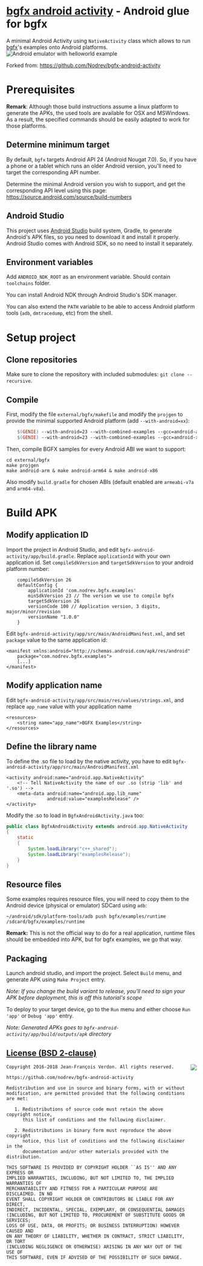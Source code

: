 [bgfx android activity](https://github.com/nodrev/bgfx-android-activity) - Android glue for bgfx
================================================================================================

A minimal Android Activity using `NativeActivity` class which allows to run [bgfx](https://github.com/bkaradzic/bgfx)'s examples onto Android platforms.
![Android emulator with helloworld example](https://github.com/nodrev/bgfx-android-activity/raw/master/app/src/main/screenshot.png)

Forked from: https://github.com/Nodrev/bgfx-android-activity

# Prerequisites

**Remark**: Although those build instructions assume a linux platform to generate the APKs, the used tools are available for OSX and MSWindows. As a result, the specified commands should be easily adapted to work for those platforms.

## Determine minimum target

By default, `bgfx` targets Android API 24 (Android Nougat 7.0). So, if you have a phone or a tablet which runs an older Android version, you'll need to target the corresponding API number.

Determine the minimal Android version you wish to support, and get the corresponding API level using this page: https://source.android.com/source/build-numbers

## Android Studio

This project uses [Android Studio](http://developer.android.com/sdk/index.html) build system, Gradle, to generate Android's APK files, so you need to download it and install it properly. Android Studio comes with Android SDK, so no need to install it separately.

## Environment variables

Add `ANDROID_NDK_ROOT` as an environment variable. Should contain `toolchains` folder.

You can install Android NDK through Android Studio's SDK manager.

You can also extend the `PATH` variable to be able to access Android platform tools (`adb`, `dmtracedump`, etc) from the shell.

# Setup project

## Clone repositories

Make sure to clone the repository with included submodules: `git clone --recursive`.

## Compile

First, modify the file `external/bgfx/makefile` and modify the `projgen` to provide the minimal supported Android platform (add `--with-android=xx`):
```makefile
	$(GENIE) --with-android=23 --with-combined-examples --gcc=android-arm gmake
	$(GENIE) --with-android=23 --with-combined-examples --gcc=android-x86 gmake
```

Then, compile BGFX samples for every Android ABI we want to support:
```shell
cd external/bgfx
make projgen
make android-arm & make android-arm64 & make android-x86
```
Also modify `build.gradle` for chosen ABIs (default enabled are `armeabi-v7a` and `arm64-v8a`).
# Build APK

## Modify application ID

Import the project in Android Studio, and edit `bgfx-android-activity/app/build.gradle`. Replace `applicationId` with your own application id. Set `compileSdkVersion` and `targetSdkVersion` to your android platform number:
```
    compileSdkVersion 26
    defaultConfig {
        applicationId 'com.nodrev.bgfx.examples'
        minSdkVersion 23 // The version we use to compile bgfx
        targetSdkVersion 26
        versionCode 100 // Application version, 3 digits, major/minor/revision
        versionName "1.0.0"
    }
```

Edit `bgfx-android-activity/app/src/main/AndroidManifest.xml`, and set `package` value to the same application id:
```
<manifest xmlns:android="http://schemas.android.com/apk/res/android"
    package="com.nodrev.bgfx.examples">
    [...]
</manifest>
```

## Modify application name

Edit `bgfx-android-activity/app/src/main/res/values/strings.xml`, and replace `app_name` value with your application name
```
<resources>
    <string name="app_name">BGFX Examples</string>
</resources>
```

## Define the library name

To define the .so file to load by the native activity, you have to edit `bgfx-android-activity/app/src/main/AndroidManifest.xml`
```
<activity android:name="android.app.NativeActivity"
    <!-- Tell NativeActivity the name of our .so (strip 'lib' and '.so') -->
    <meta-data android:name="android.app.lib_name"
               android:value="examplesRelease" />
</activity>
```

Modify the .so to load in `BgfxAndroidActivity.java` too:
```java
public class BgfxAndroidActivity extends android.app.NativeActivity
{
    static
    {
        System.loadLibrary("c++_shared");
        System.loadLibrary("examplesRelease");
    }
}
```

## Resource files

Some examples requires resource files, you will need to copy them to the Android device (physical or emulator) SDCard using `adb`:
```shell
~/android/sdk/platform-tools/adb push bgfx/examples/runtime /sdcard/bgfx/examples/runtime
```

**Remark:** This is not the official way to do for a real application, runtime files should be embedded into APK, but for bgfx examples, we go that way.

## Packaging

Launch android studio, and import the project. Select `Build` menu, and generate APK using `Make Project` entry.

*Note: If you change the build variant to release, you'll need to sign your APK before deployment, this is off this tutorial's scope*

To deploy to your target device, go to the `Run` menu and either choose `Run 'app'` or `Debug 'app'` entry.

*Note: Generated APKs goes to `bgfx-android-activity/app/build/outputs/apk` directory*

[License (BSD 2-clause)](https://github.com/nodrev/bgfx-android-activity/blob/master/LICENSE)
-----------------------------------------------------------------------

<a href="http://opensource.org/licenses/BSD-2-Clause" target="_blank">
<img align="right" src="http://opensource.org/trademarks/opensource/OSI-Approved-License-100x137.png">
</a>

	Copyright 2016-2018 Jean-François Verdon. All rights reserved.
	
	https://github.com/nodrev/bgfx-android-activity
	
	Redistribution and use in source and binary forms, with or without
	modification, are permitted provided that the following conditions are met:
	
	   1. Redistributions of source code must retain the above copyright notice,
	      this list of conditions and the following disclaimer.
	
	   2. Redistributions in binary form must reproduce the above copyright
	      notice, this list of conditions and the following disclaimer in the
	      documentation and/or other materials provided with the distribution.
	
	THIS SOFTWARE IS PROVIDED BY COPYRIGHT HOLDER ``AS IS'' AND ANY EXPRESS OR
	IMPLIED WARRANTIES, INCLUDING, BUT NOT LIMITED TO, THE IMPLIED WARRANTIES OF
	MERCHANTABILITY AND FITNESS FOR A PARTICULAR PURPOSE ARE DISCLAIMED. IN NO
	EVENT SHALL COPYRIGHT HOLDER OR CONTRIBUTORS BE LIABLE FOR ANY DIRECT,
	INDIRECT, INCIDENTAL, SPECIAL, EXEMPLARY, OR CONSEQUENTIAL DAMAGES
	(INCLUDING, BUT NOT LIMITED TO, PROCUREMENT OF SUBSTITUTE GOODS OR SERVICES;
	LOSS OF USE, DATA, OR PROFITS; OR BUSINESS INTERRUPTION) HOWEVER CAUSED AND
	ON ANY THEORY OF LIABILITY, WHETHER IN CONTRACT, STRICT LIABILITY, OR TORT
	(INCLUDING NEGLIGENCE OR OTHERWISE) ARISING IN ANY WAY OUT OF THE USE OF
	THIS SOFTWARE, EVEN IF ADVISED OF THE POSSIBILITY OF SUCH DAMAGE.
